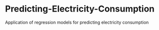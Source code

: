 # Predicting-Electricity-Consumption

Application of regression models for predicting electricity consumption
